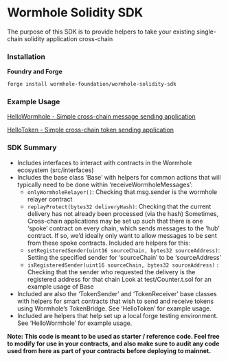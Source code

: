 # Wormhole Solidity SDK

The purpose of this SDK is to provide helpers to take your existing single-chain solidity application cross-chain

### Installation

**Foundry and Forge**

```bash
forge install wormhole-foundation/wormhole-solidity-sdk
```

### Example Usage

[HelloWormhole - Simple cross-chain message sending application](https://github.com/JoeHowarth/hello-wormhole)

[HelloToken - Simple cross-chain token sending application](https://github.com/JoeHowarth/hello-tokens)

### SDK Summary

- Includes interfaces to interact with contracts in the Wormhole ecosystem (src/interfaces)
- Includes the base class ‘Base’ with helpers for common actions that will typically need to be done within ‘receiveWormholeMessages’:
  - `onlyWormholeRelayer()`: Checking that msg.sender is the wormhole relayer contract
  - `replayProtect(bytes32 deliveryHash)`: Checking that the current delivery has not already been processed (via the hash)
    Sometimes, Cross-chain applications may be set up such that there is one ‘spoke’ contract on every chain, which sends messages to the ‘hub’ contract. If so, we’d ideally only want to allow messages to be sent from these spoke contracts. Included are helpers for this:
  - `setRegisteredSender(uint16 sourceChain, bytes32 sourceAddress)`: Setting the specified sender for ‘sourceChain’ to be ‘sourceAddress’
  - `isRegisteredSender(uint16 sourceChain, bytes32 sourceAddress)` : Checking that the sender who requested the delivery is the registered address for that chain
    Look at test/Counter.t.sol for an example usage of Base
- Included are also the ‘TokenSender’ and ‘TokenReceiver’ base classes with helpers for smart contracts that wish to send and receive tokens using Wormhole’s TokenBridge. See ‘HelloToken’ for example usage.
- Included are helpers that help set up a local forge testing environment. See ‘HelloWormhole’ for example usage.

**Note: This code is meant to be used as starter / reference code. Feel free to modify for use in your contracts, and also make sure to audit any code used from here as part of your contracts before deploying to mainnet.**
